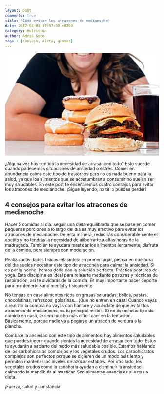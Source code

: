 ```yaml
---
layout: post
comments: true
title: "Cómo evitar los atracones de medianoche"
date: 2017-04-03 17:57:30 +0200
category: nutricion
author: Adrià Soto
tags : [consejo, dieta, grasas]
---
```

![Atracones comida rápida](/img/atracones-comida-rapida.jpg)

¿Alguna vez has sentido la necesidad de arrasar con todo? Esto sucede cuando 
padecemos situaciones de ansiedad o estrés. Comer en abundancia calma este 
tipo de trastornos pero no es nada bueno para la salud, ya que los alimentos 
que se acostumbran a consumir no suelen ser muy saludables. En este post te 
enseñaremos cuatro consejos para evitar los atracones de medianoche. 
¡Sigue leyendo, no te lo puedes perder!

<!--excerpt-->

## 4 consejos para evitar los atracones de medianoche

Hacer 5 comidas al día: seguir una dieta equilibrada que se base en comer 
pequeñas porciones a lo largo del día es muy efectivo para evitar los atracones 
de medianoche. De esta manera, reducirás considerablemente el apetito y no tendrás 
la necesidad de atiborrarte a altas horas de la madrugada. También te ayudará 
masticar los alimentos lentamente, disfruta de la comida, pero siempre con moderación.

Realiza actividades físicas relajantes: en primer lugar, piensa en qué hora del día 
sueles necesitar este tipo de atracones para calmar la ansiedad. Si es por la noche, 
hemos dado con la solución perfecta. Práctica posturas de yoga. Esta disciplina es 
ideal para relajarte mediante posturas y técnicas de respiración, así te olvidarás de 
la comida. Es muy importante hacer deporte para mantenerte sano mental y físicamente.

No tengas en casa alimentos ricos en grasas saturadas: bollos, pastas, chocolatinas, 
refrescos, golosinas… ¡Que no entren en casa! Cuando vayas a realizar la compra no 
vayas con hambre y acuérdate de que evitar los atracones de medianoche, es tu principal 
misión. Si no tienes este tipo de comida en casa, te será mucho más difícil caer en la 
tentación. Básicamente, porque nadie va a pegarse un atracón de verdura a la plancha.

Combate la ansiedad con este tipo de alimentos: hay alimentos saludables que puedes 
ingerir cuando sientas la necesidad de arrasar con todo. Estos te ayudarán a saciarte 
del modo más saludable posible. Estamos hablando de los carbohidratos complejos y los 
vegetales crudos. Los carbohidratos complejos son perfectos porque se digieren de un modo 
más lento y permiten mantener los niveles de azúcar estables. Por otro lado, los vegetales 
crudos como la zanahoria ayudan a disminuir la ansiedad calmando la mandíbula al masticar. 
Son alimentos esenciales si estas a dieta.

¡Fuerza, salud y constancia!
